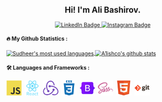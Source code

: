 <div id="header" align="center">
  <h2> Hi! I'm Ali Bashirov.</h2>
  <div id="badges">
    <a href="https://www.linkedin.com/in/ali-bashirov-59bb7b165/">
      <img src="https://img.shields.io/badge/LinkedIn-blue?style=for-the-badge&logo=linkedin&logoColor=white" alt="LinkedIn Badge"/>
    </a>
    <a href="https://www.instagram.com/a1ishco">
      <img src="https://img.shields.io/badge/Instagram-E4405F?style=for-the-badge&logo=instagram&logoColor=white" alt="Instagram Badge"/>
    </a>
  </div>
</div>
<!-- #### 💻 &nbsp; About Me :
I am a Front-end developer who loves coding.
 -->

#### :fire: My Github Statistics :
<a href="https://github.com/a1ishco">
  <img align="center" src="https://github-readme-stats.vercel.app/api/top-langs/?username=a1ishco&theme=light&count_private=true&layout=compact" width="205" alt="Sudheer's most used languages" />
</a>
<a href="https://github.com/a1ishco">
 <img align="center" src="https://github-readme-stats.vercel.app/api?username=a1ishco&show_icons=true&theme=light&line_height=27&include_all_commits=true&count_private=true&hide=issues,prs,contribs" width="350" alt="A1ishco's github stats"/>
</a>

#### :hammer_and_wrench: Languages and Frameworks :
<div>
  <img src="https://github.com/devicons/devicon/blob/master/icons/javascript/javascript-original.svg" title="JavaScript" alt="JavaScript" width="40" height="40"/>&nbsp;
  <img src="https://github.com/devicons/devicon/blob/master/icons/react/react-original-wordmark.svg" title="React" alt="React" width="40" height="40"/>&nbsp;
  <img src="https://github.com/devicons/devicon/blob/master/icons/redux/redux-original.svg" title="Redux" alt="Redux " width="40" height="40"/>&nbsp;
  <img src="https://github.com/devicons/devicon/blob/master/icons/css3/css3-plain-wordmark.svg"  title="CSS3" alt="CSS" width="40" height="40"/>&nbsp;
  <img src="https://github.com/devicons/devicon/blob/master/icons/bootstrap/bootstrap-original.svg" title="Bootstrap" alt="Bootstrap" width="40" height="40"/>&nbsp;
  <img src="https://github.com/devicons/devicon/blob/master/icons/sass/sass-original.svg" title="SASS" alt="SASS" width="40" height="40"/>&nbsp;
  <img src="https://github.com/devicons/devicon/blob/master/icons/html5/html5-original.svg" title="HTML5" alt="HTML" width="40" height="40"/>&nbsp;
  <img src="https://github.com/devicons/devicon/blob/master/icons/git/git-original-wordmark.svg" title="Git" **alt="Git" width="40" height="40"/>
</div>
